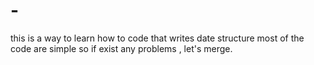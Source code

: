 # -
this is a way to learn how to code that writes date structure
most of the code are simple so if exist any problems , let's merge.
